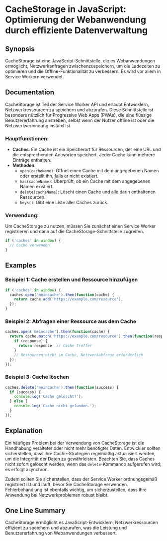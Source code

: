 <!--
Meta Description: # CacheStorage in JavaScript: Optimierung der Webanwendung durch effiziente Datenverwaltung ## Synopsis CacheStorage ist eine JavaScript-Schnittstelle...
Meta Keywords: cache, die, und, ist, cachestorage
-->

# CacheStorage in JavaScript: Optimierung der Webanwendung durch effiziente Datenverwaltung

## Synopsis
CacheStorage ist eine JavaScript-Schnittstelle, die es Webanwendungen ermöglicht, Netzwerkanfragen zwischenzuspeichern, um die Ladezeiten zu optimieren und die Offline-Funktionalität zu verbessern. Es wird vor allem in Service Workern verwendet.

## Documentation
CacheStorage ist Teil der Service Worker API und erlaubt Entwicklern, Netzwerkressourcen zu speichern und abzurufen. Diese Schnittstelle ist besonders nützlich für Progressive Web Apps (PWAs), die eine flüssige Benutzererfahrung anstreben, selbst wenn der Nutzer offline ist oder die Netzwerkverbindung instabil ist.

### Hauptfunktionen:
- **Caches**: Ein Cache ist ein Speicherort für Ressourcen, der eine URL und die entsprechenden Antworten speichert. Jeder Cache kann mehrere Einträge enthalten.
- **Methoden**:
  - `open(cacheName)`: Öffnet einen Cache mit dem angegebenen Namen oder erstellt ihn, falls er nicht existiert.
  - `has(cacheName)`: Überprüft, ob ein Cache mit dem angegebenen Namen existiert.
  - `delete(cacheName)`: Löscht einen Cache und alle darin enthaltenen Ressourcen.
  - `keys()`: Gibt eine Liste aller Caches zurück.

### Verwendung:
Um CacheStorage zu nutzen, müssen Sie zunächst einen Service Worker registrieren und dann auf die CacheStorage-Schnittstelle zugreifen.

```javascript
if ('caches' in window) {
  // Cache verwenden
}
```

## Examples
### Beispiel 1: Cache erstellen und Ressource hinzufügen
```javascript
if ('caches' in window) {
  caches.open('meincache').then(function(cache) {
    return cache.add('https://example.com/resource');
  });
}
```

### Beispiel 2: Abfragen einer Ressource aus dem Cache
```javascript
caches.open('meincache').then(function(cache) {
  return cache.match('https://example.com/resource').then(function(response) {
    if (response) {
      return response; // Cache Treffer
    }
    // Ressourcen nicht im Cache, Netzwerkabfrage erforderlich
  });
});
```

### Beispiel 3: Cache löschen
```javascript
caches.delete('meincache').then(function(success) {
  if (success) {
    console.log('Cache gelöscht!');
  } else {
    console.log('Cache nicht gefunden.');
  }
});
```

## Explanation
Ein häufiges Problem bei der Verwendung von CacheStorage ist die Handhabung veralteter oder nicht mehr benötigter Daten. Entwickler sollten sicherstellen, dass ihre Cache-Strategien regelmäßig aktualisiert werden, um die Integrität der Daten zu gewährleisten. Beachten Sie, dass Caches nicht sofort gelöscht werden, wenn das `delete`-Kommando aufgerufen wird; es erfolgt asynchron.

Zudem sollten Sie sicherstellen, dass der Service Worker ordnungsgemäß registriert ist und läuft, bevor Sie CacheStorage verwenden. Fehlerbehandlung ist ebenfalls wichtig, um sicherzustellen, dass Ihre Anwendung bei Netzwerkproblemen robust bleibt.

## One Line Summary
CacheStorage ermöglicht es JavaScript-Entwicklern, Netzwerkressourcen effizient zu speichern und abzurufen, was die Leistung und Benutzererfahrung von Webanwendungen verbessert.